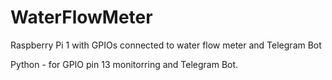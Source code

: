 # WaterFlowMeter
Raspberry Pi 1 with GPIOs connected to water flow meter and Telegram Bot

Python - for GPIO pin 13 monitorring and Telegram Bot.
